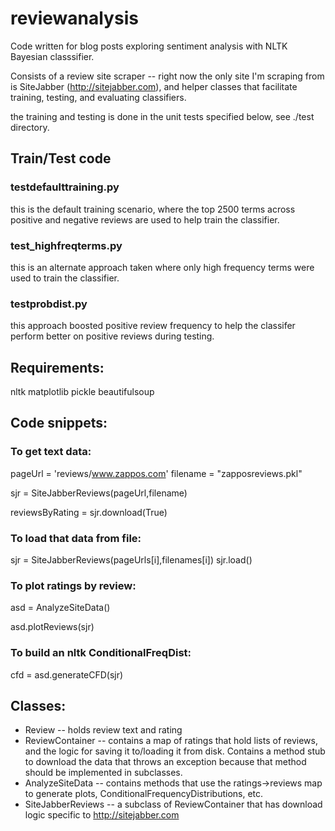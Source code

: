 reviewanalysis
==============

Code written for blog posts exploring sentiment analysis with NLTK Bayesian classsifier. 

Consists of a review site scraper -- right now the only site I'm scraping from is SiteJabber (http://sitejabber.com), and helper classes that facilitate training, testing, and evaluating classifiers.  

the training and testing is done in the unit tests specified below, see ./test directory.

## Train/Test code

### testdefaulttraining.py

this is the default training scenario, where the top 2500 terms across positive and negative reviews are used to help train the classifier.

### test_highfreqterms.py

this is an alternate approach taken where only high frequency terms were used to train the classifier.

### testprobdist.py

this approach boosted positive review frequency to help the classifer perform better on positive reviews during testing. 
 

## Requirements: 

nltk
matplotlib
pickle
beautifulsoup


## Code snippets:
### To get text data: 

  pageUrl = 'reviews/www.zappos.com'
  filename = "zapposreviews.pkl"
    
  sjr = SiteJabberReviews(pageUrl,filename)
    
  reviewsByRating = sjr.download(True)

### To load that data from file: 

  sjr = SiteJabberReviews(pageUrls[i],filenames[i])
  sjr.load()
  
### To plot ratings by review:

  asd = AnalyzeSiteData()
        
  asd.plotReviews(sjr)

### To build an nltk ConditionalFreqDist:

  cfd = asd.generateCFD(sjr)
  
  
  
## Classes: 

* Review -- holds review text and rating
* ReviewContainer -- contains a map of ratings that hold lists of reviews, and the logic for saving it to/loading it from disk. Contains a method stub to download the data that throws an exception because that method should be implemented in subclasses.
* AnalyzeSiteData -- contains methods that use the ratings->reviews map to generate plots, ConditionalFrequencyDistributions, etc. 
* SiteJabberReviews -- a subclass of ReviewContainer that has download logic specific to http://sitejabber.com


  
  
